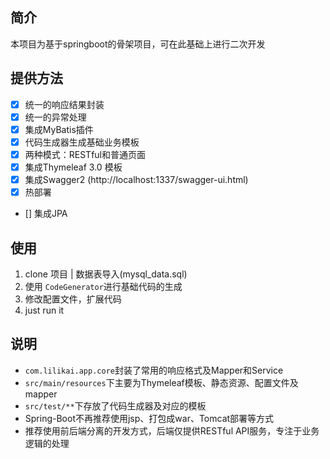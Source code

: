 ## 简介
  本项目为基于springboot的骨架项目，可在此基础上进行二次开发

## 提供方法
  - [x] 统一的响应结果封装
  - [x] 统一的异常处理
  - [x] 集成MyBatis插件
  - [x] 代码生成器生成基础业务模板
  - [x] 两种模式：RESTful和普通页面
  - [x] 集成Thymeleaf 3.0 模板
  - [x] 集成Swagger2 (http://localhost:1337/swagger-ui.html)
  - [x] 热部署
  - [] 集成JPA

## 使用
  1. clone 项目 | 数据表导入(mysql_data.sql)
  2. 使用 ```CodeGenerator```进行基础代码的生成
  3. 修改配置文件，扩展代码
  4. just run it

## 说明
  - ```com.lilikai.app.core```封装了常用的响应格式及Mapper和Service
  - ```src/main/resources```下主要为Thymeleaf模板、静态资源、配置文件及mapper
  - ```src/test/**```下存放了代码生成器及对应的模板
  - Spring-Boot不再推荐使用jsp、打包成war、Tomcat部署等方式
  - 推荐使用前后端分离的开发方式，后端仅提供RESTful API服务，专注于业务逻辑的处理
